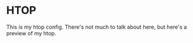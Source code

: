 # HTOP

This is my htop config. There's not much to talk about here, but here's a preview of my htop.

